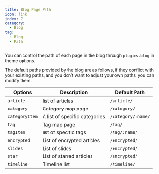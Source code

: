```yaml
---
title: Blog Page Path
icon: link
index: 7
category:
  - Blog
tag:
  - Blog
  - Path
---
```


You can control the path of each page in the blog through `plugins.blog` in theme options.

The default paths provided by the blog are as follows, if they conflict with your existing paths, and you don’t want to adjust your own paths, you can modify them.

| Options        | Description                   | Default Path       |
| -------------- | ----------------------------- | ------------------ |
| `article`      | list of articles              | `/article/`        |
| `category`     | Category map page             | `/category/`       |
| `categoryItem` | A list of specific categories | `/category/:name/` |
| `tag`          | Tag map page                  | `/tag/`            |
| `tagItem`      | list of specific tags         | `/tag/:name/`      |
| `encrypted`    | List of encrypted articles    | `/encrypted/`      |
| `slides`       | List of slides                | `/encrypted/`      |
| `star`         | List of starred articles      | `/encrypted/`      |
| `timeline`     | Timeline list                 | `/timeline/`       |
